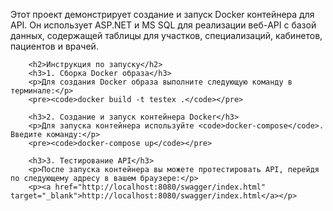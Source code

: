 <body>
    <div class="container">
        <p>Этот проект демонстрирует создание и запуск Docker контейнера для API. Он использует ASP.NET и MS SQL для реализации веб-API с базой данных, содержащей таблицы для участков, специализаций, кабинетов, пациентов и врачей.</p>
	    
        <h2>Инструкция по запуску</h2>
        <h3>1. Сборка Docker образа</h3>
        <p>Для создания Docker образа выполните следующую команду в терминале:</p>
        <pre><code>docker build -t testex .</code></pre>

        <h3>2. Создание и запуск контейнера Docker</h3>
        <p>Для запуска контейнера используйте <code>docker-compose</code>. Введите команду:</p>
        <pre><code>docker-compose up</code></pre>

        <h3>3. Тестирование API</h3>
        <p>После запуска контейнера вы можете протестировать API, перейдя по следующему адресу в вашем браузере:</p>
        <p><a href="http://localhost:8080/swagger/index.html" target="_blank">http://localhost:8080/swagger/index.html</a></p>

</body>
